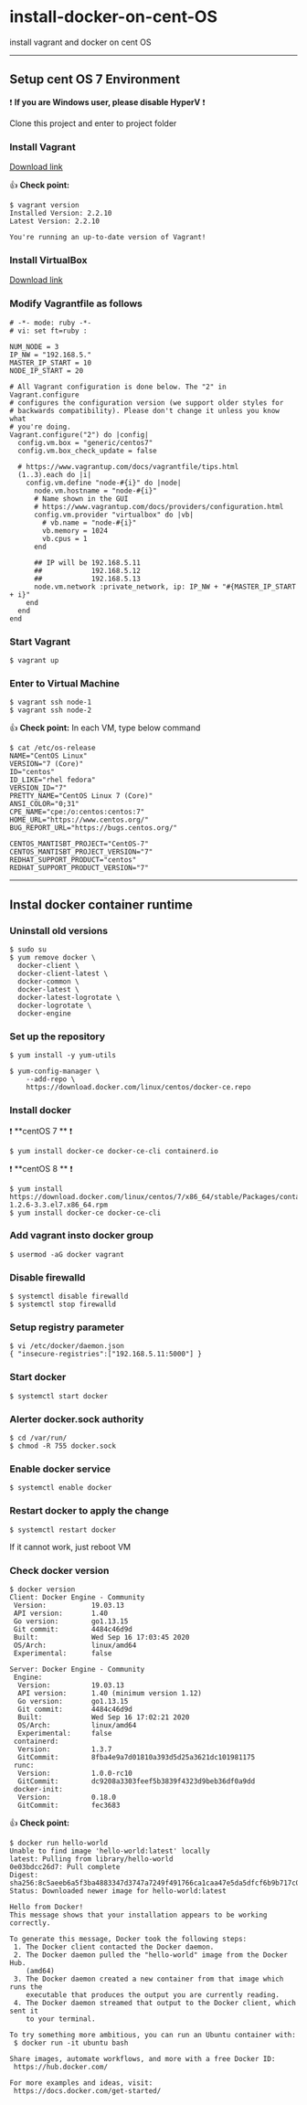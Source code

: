 # install-docker-on-cent-OS
install vagrant and docker on cent OS

- - -

## Setup cent OS 7 Environment


:exclamation: **If you are Windows user, please disable HyperV** :exclamation:

Clone this project and enter to project folder


### Install Vagrant
[Download link](https://www.vagrantup.com/downloads)

:+1: **Check point:**
```
$ vagrant version
Installed Version: 2.2.10
Latest Version: 2.2.10
 
You're running an up-to-date version of Vagrant!
```


### Install VirtualBox
[Download link](https://www.virtualbox.org/wiki/Downloads)


### Modify Vagrantfile as follows
```
# -*- mode: ruby -*-
# vi: set ft=ruby :

NUM_NODE = 3
IP_NW = "192.168.5."
MASTER_IP_START = 10
NODE_IP_START = 20

# All Vagrant configuration is done below. The "2" in Vagrant.configure
# configures the configuration version (we support older styles for
# backwards compatibility). Please don't change it unless you know what
# you're doing.
Vagrant.configure("2") do |config|
  config.vm.box = "generic/centos7"
  config.vm.box_check_update = false

  # https://www.vagrantup.com/docs/vagrantfile/tips.html
  (1..3).each do |i|
    config.vm.define "node-#{i}" do |node|
      node.vm.hostname = "node-#{i}"
      # Name shown in the GUI
      # https://www.vagrantup.com/docs/providers/configuration.html
      config.vm.provider "virtualbox" do |vb|
        # vb.name = "node-#{i}"
        vb.memory = 1024
        vb.cpus = 1
      end
      
      ## IP will be 192.168.5.11
      ##            192.168.5.12
      ##            192.168.5.13
      node.vm.network :private_network, ip: IP_NW + "#{MASTER_IP_START + i}"
    end
  end
end

```

### Start Vagrant
```
$ vagrant up
```

### Enter to Virtual Machine
```
$ vagrant ssh node-1
$ vagrant ssh node-2
```
:+1: **Check point:** 
In each VM, type below command
```
$ cat /etc/os-release 
NAME="CentOS Linux"
VERSION="7 (Core)"
ID="centos"
ID_LIKE="rhel fedora"
VERSION_ID="7"
PRETTY_NAME="CentOS Linux 7 (Core)"
ANSI_COLOR="0;31"
CPE_NAME="cpe:/o:centos:centos:7"
HOME_URL="https://www.centos.org/"
BUG_REPORT_URL="https://bugs.centos.org/"

CENTOS_MANTISBT_PROJECT="CentOS-7"
CENTOS_MANTISBT_PROJECT_VERSION="7"
REDHAT_SUPPORT_PRODUCT="centos"
REDHAT_SUPPORT_PRODUCT_VERSION="7"
```

- - -

## Instal docker container runtime
### Uninstall old versions
```
$ sudo su
$ yum remove docker \
  docker-client \
  docker-client-latest \
  docker-common \
  docker-latest \
  docker-latest-logrotate \
  docker-logrotate \
  docker-engine
```

### Set up the repository
```
$ yum install -y yum-utils

$ yum-config-manager \
    --add-repo \
    https://download.docker.com/linux/centos/docker-ce.repo
```

### Install docker

:exclamation: **centOS 7 ** :exclamation:
```
$ yum install docker-ce docker-ce-cli containerd.io
```

:exclamation: **centOS 8 ** :exclamation:
```
$ yum install https://download.docker.com/linux/centos/7/x86_64/stable/Packages/containerd.io-1.2.6-3.3.el7.x86_64.rpm
$ yum install docker-ce docker-ce-cli
```

### Add vagrant insto docker group
```
$ usermod -aG docker vagrant
```

### Disable firewalld
```
$ systemctl disable firewalld
$ systemctl stop firewalld
```

### Setup registry parameter
```
$ vi /etc/docker/daemon.json
{ "insecure-registries":["192.168.5.11:5000"] }
```

### Start docker 
```
$ systemctl start docker
```

### Alerter docker.sock authority
```
$ cd /var/run/
$ chmod -R 755 docker.sock
```

### Enable docker service
```
$ systemctl enable docker
```

### Restart docker to apply the change
```
$ systemctl restart docker
```
If it cannot work, just reboot VM


### Check docker version
```
$ docker version
Client: Docker Engine - Community
 Version:           19.03.13
 API version:       1.40
 Go version:        go1.13.15
 Git commit:        4484c46d9d
 Built:             Wed Sep 16 17:03:45 2020
 OS/Arch:           linux/amd64
 Experimental:      false

Server: Docker Engine - Community
 Engine:
  Version:          19.03.13
  API version:      1.40 (minimum version 1.12)
  Go version:       go1.13.15
  Git commit:       4484c46d9d
  Built:            Wed Sep 16 17:02:21 2020
  OS/Arch:          linux/amd64
  Experimental:     false
 containerd:
  Version:          1.3.7
  GitCommit:        8fba4e9a7d01810a393d5d25a3621dc101981175
 runc:
  Version:          1.0.0-rc10
  GitCommit:        dc9208a3303feef5b3839f4323d9beb36df0a9dd
 docker-init:
  Version:          0.18.0
  GitCommit:        fec3683
```
:+1: **Check point:**
```
$ docker run hello-world
Unable to find image 'hello-world:latest' locally
latest: Pulling from library/hello-world
0e03bdcc26d7: Pull complete 
Digest: sha256:8c5aeeb6a5f3ba4883347d3747a7249f491766ca1caa47e5da5dfcf6b9b717c0
Status: Downloaded newer image for hello-world:latest

Hello from Docker!
This message shows that your installation appears to be working correctly.

To generate this message, Docker took the following steps:
 1. The Docker client contacted the Docker daemon.
 2. The Docker daemon pulled the "hello-world" image from the Docker Hub.
    (amd64)
 3. The Docker daemon created a new container from that image which runs the
    executable that produces the output you are currently reading.
 4. The Docker daemon streamed that output to the Docker client, which sent it
    to your terminal.

To try something more ambitious, you can run an Ubuntu container with:
 $ docker run -it ubuntu bash

Share images, automate workflows, and more with a free Docker ID:
 https://hub.docker.com/

For more examples and ideas, visit:
 https://docs.docker.com/get-started/
```
